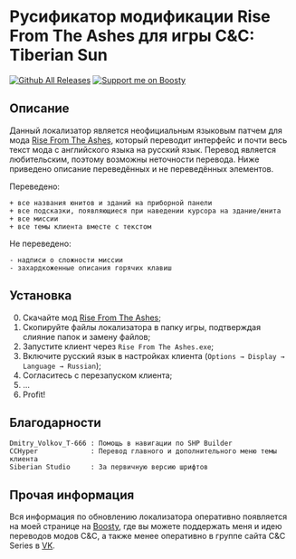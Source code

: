 # Русификатор модификации Rise From The Ashes для игры C&C: Tiberian Sun
[![Github All Releases](https://img.shields.io/github/downloads/MahBoiTranslator/RiseFromTheAshesRu/total.svg)](https://github.com/MahBoiTranslator/RiseFromTheAshesRu/releases) [![Support me on Boosty](https://img.shields.io/badge/boosty-50₽/месяц-green.svg?logo=boosty)](https://boosty.to/mah_boi)
## Описание
Данный локализатор является неофициальным языковым патчем для мода [Rise From The Ashes](https://www.moddb.com/mods/the-rise-from-the-ashes), который переводит интерфейс и почти весь текст мода с английского языка на русский язык. Перевод является любительским, поэтому возможны неточности перевода. Ниже приведено описание переведённых и не переведённых элементов.

Переведено:

	+ все названия юнитов и зданий на приборной панели
	+ все подсказки, появляющиеся при наведении курсора на здание/юнита
	+ все миссии
	+ все темы клиента вместе с текстом

Не переведено:

	- надписи о сложности миссии
	- захардкоженные описания горячих клавиш


## Установка
0. Скачайте мод [Rise From The Ashes](https://www.moddb.com/mods/the-rise-from-the-ashes/downloads/the-rise-from-the-ashes);
1. Скопируйте файлы локализатора в папку игры, подтверждая слияние папок и замену файлов;
2. Запустите клиент через `Rise From The Ashes.exe`;
3. Включите русский язык в настройках клиента (`Options → Display → Language → Russian`);
4. Согласитесь с перезапуском клиента;
5. ...
6. Profit!

## Благодарности

	Dmitry_Volkov_T-666 : Помощь в навигации по SHP Builder
	CCHyper             : Перевод главного и дополнительного меню темы клиента
	Siberian Studio     : За первичную версию шрифтов

## Прочая информация
Вся информация по обновлению локализатора оперативно появляется на моей странице на [Boosty](https://boosty.to/mah_boi), где вы можете поддержать меня и идею переводов модов C&C, а также менее оперативно в группе сайта C&C Series в [VK](https://vk.com/cncseries).
